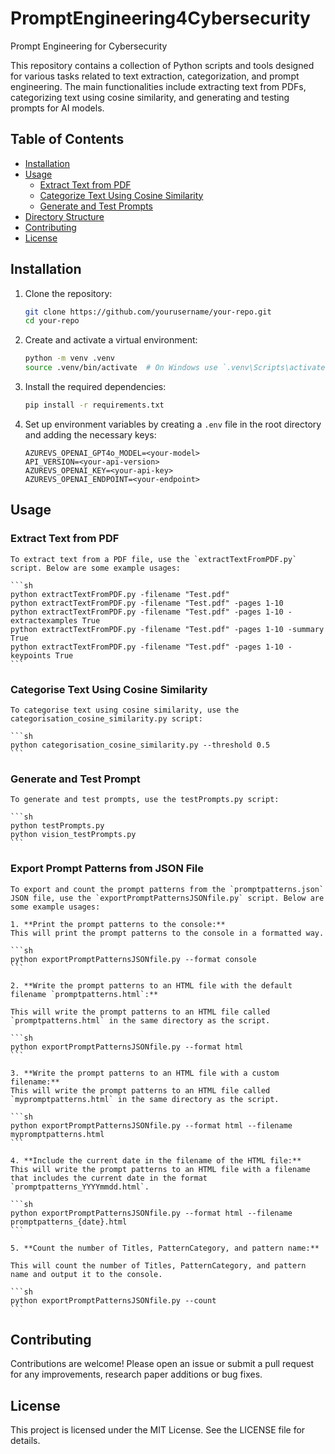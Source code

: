 # PromptEngineering4Cybersecurity
Prompt Engineering for Cybersecurity

This repository contains a collection of Python scripts and tools designed for various tasks related to text extraction, categorization, and prompt engineering. The main functionalities include extracting text from PDFs, categorizing text using cosine similarity, and generating and testing prompts for AI models.

## Table of Contents

- [Installation](#installation)
- [Usage](#usage)
  - [Extract Text from PDF](#extract-text-from-pdf)
  - [Categorize Text Using Cosine Similarity](#categorize-text-using-cosine-similarity)
  - [Generate and Test Prompts](#generate-and-test-prompts)
- [Directory Structure](#directory-structure)
- [Contributing](#contributing)
- [License](#license)

## Installation

1. Clone the repository:
    ```sh
    git clone https://github.com/yourusername/your-repo.git
    cd your-repo
    ```

2. Create and activate a virtual environment:
    ```sh
    python -m venv .venv
    source .venv/bin/activate  # On Windows use `.venv\Scripts\activate`
    ```

3. Install the required dependencies:
    ```sh
    pip install -r requirements.txt
    ```

4. Set up environment variables by creating a `.env` file in the root directory and adding the necessary keys:

    ```env
    AZUREVS_OPENAI_GPT4o_MODEL=<your-model>
    API_VERSION=<your-api-version>
    AZUREVS_OPENAI_KEY=<your-api-key>
    AZUREVS_OPENAI_ENDPOINT=<your-endpoint>
    ```

## Usage

### Extract Text from PDF

    To extract text from a PDF file, use the `extractTextFromPDF.py` script. Below are some example usages:

    ```sh
    python extractTextFromPDF.py -filename "Test.pdf"
    python extractTextFromPDF.py -filename "Test.pdf" -pages 1-10
    python extractTextFromPDF.py -filename "Test.pdf" -pages 1-10 -extractexamples True
    python extractTextFromPDF.py -filename "Test.pdf" -pages 1-10 -summary True
    python extractTextFromPDF.py -filename "Test.pdf" -pages 1-10 -keypoints True
    ```

### Categorise Text Using Cosine Similarity

    To categorise text using cosine similarity, use the categorisation_cosine_similarity.py script:

    ```sh
    python categorisation_cosine_similarity.py --threshold 0.5
    ```

### Generate and Test Prompt

    To generate and test prompts, use the testPrompts.py script:

    ```sh
    python testPrompts.py
    python vision_testPrompts.py
    ```

### Export Prompt Patterns from JSON File

    To export and count the prompt patterns from the `promptpatterns.json` JSON file, use the `exportPromptPatternsJSONfile.py` script. Below are some example usages:

    1. **Print the prompt patterns to the console:**
    This will print the prompt patterns to the console in a formatted way.

    ```sh
    python exportPromptPatternsJSONfile.py --format console
    ``` 

    2. **Write the prompt patterns to an HTML file with the default filename `promptpatterns.html`:**

    This will write the prompt patterns to an HTML file called `promptpatterns.html` in the same directory as the script.

    ```sh
    python exportPromptPatternsJSONfile.py --format html
    ```

    3. **Write the prompt patterns to an HTML file with a custom filename:**
    This will write the prompt patterns to an HTML file called `mypromptpatterns.html` in the same directory as the script.

    ```sh
    python exportPromptPatternsJSONfile.py --format html --filename mypromptpatterns.html
    ```

    4. **Include the current date in the filename of the HTML file:**
    This will write the prompt patterns to an HTML file with a filename that includes the current date in the format `promptpatterns_YYYYmmdd.html`.

    ```sh
    python exportPromptPatternsJSONfile.py --format html --filename promptpatterns_{date}.html
    ```

    5. **Count the number of Titles, PatternCategory, and pattern name:**

    This will count the number of Titles, PatternCategory, and pattern name and output it to the console.

    ```sh
    python exportPromptPatternsJSONfile.py --count
    ```

## Contributing

Contributions are welcome! Please open an issue or submit a pull request for any improvements, research paper additions or bug fixes.

## License

This project is licensed under the MIT License. See the LICENSE file for details.